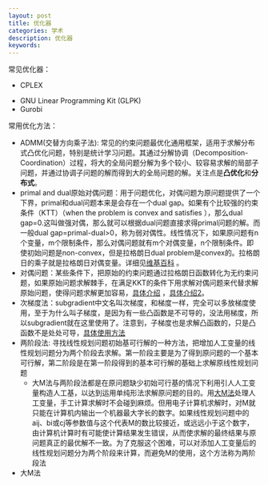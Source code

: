 ```yaml
---
layout: post
title: 优化器
categories: 学术
description: 优化器
keywords: 
---
```


常见优化器：

- CPLEX


* GNU Linear Programming Kit (GLPK) 
* Gurobi

常用优化方法：

* ADMM(交替方向乘子法): 常见的约束问题最优化通用框架，适用于求解分布式凸优化问题，特别是统计学习问题。其通过分解协调（Decomposition-Coordination）过程，将大的全局问题分解为多个较小、较容易求解的局部子问题，并通过协调子问题的解而得到大的全局问题的解。关注点是**凸优化**和**分布式**。
* primal and dual原始对偶问题：用于问题优化，对偶问题为原问题提供了一个下界，primal和dual问题本来是会存在一个dual gap。如果有个比较强的约束条件（KTT）（when the problem is convex and satisfies ），那么dual gap=0.这叫做强对偶，那么就可以根据dual问题直接求得primal问题的解。而一般dual gap=primal-dual>0，称为弱对偶性。线性情况下，如果原问题有n个变量，m个限制条件，那么对偶问题就有m个对偶变量，n个限制条件。即使初始问题是non-convex，但是拉格朗日dual problem是convex的。拉格朗日的乘子就是拉格朗日对偶变量。详细见[维基百科](https://en.wikipedia.org/wiki/Duality_(optimization)) 。
* 对偶问题：某些条件下，把原始的约束问题通过拉格朗日函数转化为无约束问题，如果原始问题求解棘手，在满足KKT的条件下用求解对偶问题来代替求解原始问题，使得问题求解更加容易，[具体介绍](https://blog.csdn.net/fkyyly/article/details/86488582) ，[具体介绍2](https://blog.csdn.net/bbbeoy/article/details/72461586)。
* 次梯度法：subgradient中文名叫次梯度，和梯度一样，完全可以多放梯度使用，至于为什么叫子梯度，是因为有一些凸函数是不可导的，没法用梯度，所以subgradient就在这里使用了。注意到，子梯度也是求解凸函数的，只是凸函数不是处处可导，[具体使用方法](https://blog.csdn.net/lansatiankongxxc/article/details/46386341)
* 两阶段法: 寻找线性规划问题初始基可行解的一种方法，把增加人工变量的线性规划问题分为两个阶段去求解。第一阶段主要是为了得到原问题的一个基本可行解，第二阶段是在第一阶段得到的基本可行解的基础上求解原线性规划问题
  * 大M法与两阶段法都是在原问题缺少初始可行基的情况下利用引人人工变量构造人工基，以达到运用单纯形法求解原问题的目的。用[大M法](https://baike.baidu.com/item/大M法)处理人工变量，手工计算求解时不会碰到麻烦。但用电子计算机求解时，对M就只能在计算机内输出一个机器最大字长的数字。如果线性规划问题中的aij、bi或cj等参数值与这个代表M的数比较接近，或远远小于这个数字，由计算机计算时有可能使计算结果发生错误，从而使求解的最终结果与原问题真正的最优解不一致。为了克服这个困难，可以对添加人工变量后的线性规划问题分为两个阶段来计算，而避免M的使用，这个方法称为两阶段法
* 大M法

